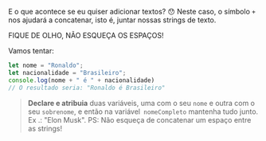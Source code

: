 E o que acontece se eu quiser adicionar textos? :hushed:
Neste caso, o símbolo `+` nos ajudará a concatenar, isto é, juntar nossas strings de texto.

FIQUE DE OLHO, NÃO ESQUEÇA OS ESPAÇOS!


Vamos tentar:

```javascript
let nome = "Ronaldo";
let nacionalidade = "Brasileiro";
console.log(nome + " é " + nacionalidade) 
// O resultado seria: "Ronaldo é Brasileiro"
```
> **Declare e atribuia** duas variáveis, uma com o seu `nome` e outra com o seu `sobrenome`, e então na variável` nomeCompleto` mantenha tudo junto. Ex .: "Elon Musk". 
PS: Não esqueça de concatenar um  espaço entre as strings!
